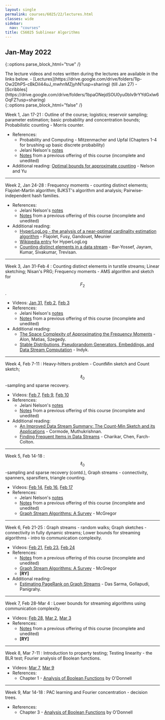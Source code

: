 ```yaml
---
layout: single
permalink: courses/6025/22/lectures.html
classes: wide
sidebar:
  nav: "courses"
title: CS6025 Sublinear Algorithms
---
```


## Jan-May 2022

{::options parse_block_html="true" /}
<div class="notice--info">
The lecture videos and notes written during the lectures are available in the links below.
- [Lectures](https://drive.google.com/drive/folders/1Ip-Ow2DhP5-cBkDiI44uJ_mwhnMZjyhN?usp=sharing) (till Jan 27)
- [Scribbles](https://drive.google.com/drive/folders/1bpaONejdSOU0yu0blv9rYYdGxIw6OqFZ?usp=sharing)
</div>
{::options parse_block_html="false" /}

Week 1, Jan 17-21
: Outline of the course; logistics; reservoir sampling; parameter estimation; basic probability and concentration bounds; Probabilistic counting - Morris counter.
- References:
    - Probability and Computing - Mitzenmacher and Upfal (Chapters 1-4 for brushing up basic discrete probability)
    - Jelani Nelson's [notes](https://www.sketchingbigdata.org/fall20/lec/notes.pdf)
    - [Notes](https://drive.google.com/file/d/1DIy1HJbasqZ6vkkQNNToWniEeGQ36F_f/view?usp=sharing) from a previous offering of this course (incomplete and unedited)
- Additional reading: [Optimal bounds for approximate counting](https://arxiv.org/pdf/2010.02116.pdf) - Nelson and Yu

---

Week 2, Jan 24-28
: Frequency moments - counting distinct elements; Flajolet-Martin algorithm; BJKST's algorithm and analysis; Pairwise-independent hash families.
- References:
    - Jelani Nelson's [notes](https://www.sketchingbigdata.org/fall20/lec/notes.pdf)
    - [Notes](https://drive.google.com/file/d/1DIy1HJbasqZ6vkkQNNToWniEeGQ36F_f/view?usp=sharing) from a previous offering of this course (incomplete and unedited)
- Additional reading:
    - [HyperLogLog - the analysis of a near-optimal
cardinality estimation algorithm](http://algo.inria.fr/flajolet/Publications/FlFuGaMe07.pdf) - Flajolet, Fusy, Gandouet, Meunier
    - [Wikipedia entry](https://en.wikipedia.org/wiki/HyperLogLog) for HyperLogLog
    - [Counting distinct elements in a data stream](http://cs.haifa.ac.il/~ilan/randomized_algorithms/bar-yosef_jayram.pdf) - Bar-Yossef, Jayram, Kumar, Sivakumar, Trevisan.

---

Week 3, Jan 31-Feb 4
: Counting distinct elements in turstile streams; Linear sketching; Nisan's PRG; Frequency moments - AMS algorithm and sketch for $$F_2$$.
- Videos: [Jan 31](https://iitmadras.webex.com/iitmadras/ldr.php?RCID=42e74864dbe623c846e861e45d910040), [Feb 2](https://iitmadras.webex.com/iitmadras/ldr.php?RCID=eb934d595ad3fef69250bd9d6ae9034c), [Feb 3](https://iitmadras.webex.com/iitmadras/ldr.php?RCID=1366544ba2063cab74ffddcf42f8f2b8)
- References:
    - Jelani Nelson's [notes](https://www.sketchingbigdata.org/fall20/lec/notes.pdf)
    - [Notes](https://drive.google.com/file/d/1DIy1HJbasqZ6vkkQNNToWniEeGQ36F_f/view?usp=sharing) from a previous offering of this course (incomplete and unedited)
- Additional reading:
    - [The Space Complexity of Approximating the Frequency Moments](https://www.sciencedirect.com/science/article/pii/S0022000097915452) - Alon, Matias, Szegedy.
    - [Stable Distributions, Pseudorandom Generators,
Embeddings, and Data Stream Computation](https://dl.acm.org/doi/10.1145/1147954.1147955) - Indyk.

---

Week 4, Feb 7-11
: Heavy-hitters problem - CountMin sketch and Count sketch; $$\ell_0$$-sampling and sparse recovery.
- Videos: [Feb 7](https://iitmadras.webex.com/iitmadras/ldr.php?RCID=54451fc296a8f5b77beb3a51d4a36898), [Feb 9](https://iitmadras.webex.com/iitmadras/ldr.php?RCID=20e707c952c4a84a7ed0cb094c1a5e75), [Feb 10](https://iitmadras.webex.com/iitmadras/ldr.php?RCID=f9c84ea6f2739c71d3918393d65ff073)
- References:
    - Jelani Nelson's [notes](https://www.sketchingbigdata.org/fall20/lec/notes.pdf)
    - [Notes](https://drive.google.com/file/d/1DIy1HJbasqZ6vkkQNNToWniEeGQ36F_f/view?usp=sharing) from a previous offering of this course (incomplete and unedited)
- Additional reading:
    - [An Improved Data Stream Summary: The Count-Min Sketch and its Applications](http://dimacs.rutgers.edu/~graham/pubs/papers/cm-full.pdf) - Cormode, Muthukrishnan.
    - [Finding Frequent Items in Data Streams](https://people.cs.rutgers.edu/~farach/pubs/FrequentStream.pdf) - Charikar, Chen, Farch-Colton.

---

Week 5, Feb 14-18
: $$\ell_0$$-sampling and sparse recovery (contd.), Graph streams - connectivity, spanners, sparsifiers, triangle counting.
- Videos: [Feb 14](https://iitmadras.webex.com/iitmadras/ldr.php?RCID=8d17a8b838d8baa21dc0ec3b40eb2df2), [Feb 16](https://iitmadras.webex.com/iitmadras/ldr.php?RCID=38bed31dc1a2157766879db2e8611dbe), [Feb 17](https://iitmadras.webex.com/iitmadras/ldr.php?RCID=a2e11c1002dcd4c5f6b6755e283aca82)
- References:
    - Jelani Nelson's [notes](https://www.sketchingbigdata.org/fall20/lec/notes.pdf)
    - [Notes](https://drive.google.com/file/d/1DIy1HJbasqZ6vkkQNNToWniEeGQ36F_f/view?usp=sharing) from a previous offering of this course (incomplete and unedited)
    - [Graph Stream Algorithms: A Survey](https://people.cs.umass.edu/~mcgregor/papers/13-graphsurvey.pdf) - McGregor

---

Week 6, Feb 21-25
: Graph streams - random walks; Graph sketches - connectivity in fully dynamic streams; Lower bounds for streaming algorithms - intro to communication complexity.
- Videos: [Feb 21](https://iitmadras.webex.com/iitmadras/ldr.php?RCID=aefeeeb2de301c298ad56963b61bf5b0), [Feb 23](https://iitmadras.webex.com/iitmadras/ldr.php?RCID=ca8288e765ff71a09fb6e8c5c3930dcb), [Feb 24](https://iitmadras.webex.com/iitmadras/ldr.php?RCID=67088186eb70992b4321a897e95d3040)
- References:
    - [Notes](https://drive.google.com/file/d/1DIy1HJbasqZ6vkkQNNToWniEeGQ36F_f/view?usp=sharing) from a previous offering of this course (incomplete and unedited)
    - [Graph Stream Algorithms: A Survey](https://people.cs.umass.edu/~mcgregor/papers/13-graphsurvey.pdf) - McGregor
    - **[RY]**
- Additional reading:
    - [Estimating PageRank on Graph Streams](https://www.cs.dartmouth.edu/~ac/Teach/CS49-Fall11/Papers/dassarma-pagerank.pdf) - Das Sarma, Gollapudi, Panigrahy.

---

Week 7, Feb 28-Mar 4
: Lower bounds for streaming algorithms using communication complexity.
- Videos: [Feb 28](https://iitmadras.webex.com/iitmadras/ldr.php?RCID=7bb4806f9ea8da95ac6a3730cdf3605f), [Mar 2](https://iitmadras.webex.com/iitmadras/ldr.php?RCID=b54bf1f8631965859b691b93b2a19fab), [Mar 3](https://iitmadras.webex.com/iitmadras/ldr.php?RCID=475e1c361c22f6f5308e7044d2c41f58)
- References:
    - [Notes](https://drive.google.com/file/d/1DIy1HJbasqZ6vkkQNNToWniEeGQ36F_f/view?usp=sharing) from a previous offering of this course (incomplete and unedited)
    - **[RY]**

---

Week 8, Mar 7-11
: Introduction to property testing; Testing linearity - the BLR test; Fourier analysis of Boolean functions.
- Videos: [Mar 7](https://iitmadras.webex.com/iitmadras/ldr.php?RCID=127b8359dda7331d11e1a31c2f2efb2a), [Mar 9](https://iitmadras.webex.com/iitmadras/ldr.php?RCID=5147e543a3ebe24cc7944f0f358a9b00)
- References:
    - Chapter 1 - [Analysis of Boolean Functions](https://arxiv.org/pdf/2105.10386.pdf) by O'Donnell

---

Week 9, Mar 14-18 
: PAC learning and Fourier concentration - decision trees.
- References:
  - Chapter 3 - [Analysis of Boolean Functions](https://arxiv.org/pdf/2105.10386.pdf) by O'Donnell
